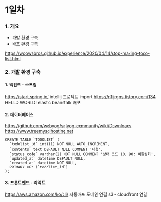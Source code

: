 # 1일차

### 1. 개요

- 개발 환경 구축
- 배포 환경 구축

https://woowabros.github.io/experience/2020/04/14/stop-making-todo-list.html


### 2. 개발 환경 구축

#### 1. 백엔드 - 스프링
https://start.spring.io/
intellij
프로젝트 import
https://n1tjrgns.tistory.com/134
HELLO WORLD!
elastic beanstalk 배포

#### 2. 데이터베이스
https://github.com/webyog/sqlyog-community/wiki/Downloads
https://www.freemysqlhosting.net
```
CREATE TABLE `TODOLIST` (
  `todolist_id` int(11) NOT NULL AUTO_INCREMENT,
  `contents` text DEFAULT NULL COMMENT '내용',
  `status_code` varchar(2) NOT NULL COMMENT '상태 코드 10, 90: 비활성화',
  `updated_at` datetime DEFAULT NULL,
  `created_at` datetime NOT NULL,
  PRIMARY KEY (`todolist_id`)
);
```

#### 3. 프론트엔드 - 리액트
https://aws.amazon.com/ko/cli/
자동배포
도메인 연결
s3 - cloudfront 연결
